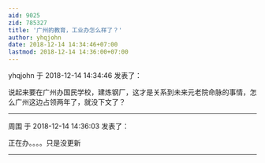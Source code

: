 ```yaml
---
aid: 9025
zid: 785327
title: '广州的教育，工业办怎么样了？'
author: yhqjohn
date: 2018-12-14 14:34:46+07:00
lastmod: 2018-12-14 14:36:00+07:00
---
```


yhqjohn 于 2018-12-14 14:34:46 发表了：

说起来要在广州办国民学校，建炼钢厂，这才是关系到未来元老院命脉的事情，怎么广州这边占领两年了，就没下文了？

---------

周围 于 2018-12-14 14:36:03 发表了：

正在办。。。。只是没更新

---------

